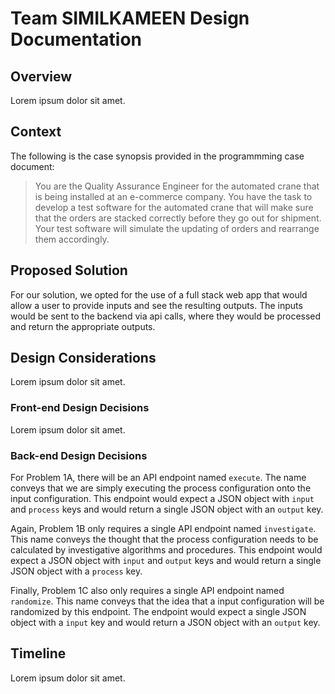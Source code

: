 # Team SIMILKAMEEN Design Documentation

## Overview

Lorem ipsum dolor sit amet.

## Context

The following is the case synopsis provided in the programmming case document:

> You are the Quality Assurance Engineer for the automated crane that is being installed at an e-commerce company. You have the task to develop a test software for the automated crane that will make sure that the orders are stacked correctly before they go out for shipment. Your test software will simulate the updating of orders and rearrange them accordingly.

## Proposed Solution

For our solution, we opted for the use of a full stack web app that would allow a user to provide inputs and see the resulting outputs. The inputs would be sent to the backend via api calls, where they would be processed and return the appropriate outputs.

## Design Considerations

Lorem ipsum dolor sit amet.

### Front-end Design Decisions

Lorem ipsum dolor sit amet.

### Back-end Design Decisions

For Problem 1A, there will be an API endpoint named `execute`. The name conveys that we are simply executing the process configuration onto the input configuration. This endpoint would expect a JSON object with `input` and `process` keys and would return a single JSON object with an `output` key.

Again, Problem 1B only requires a single API endpoint named `investigate`. This name conveys the thought that the process configuration needs to be calculated by investigative algorithms and procedures. This endpoint would expect a JSON object with `input` and `output` keys and would return a single JSON object with a `process` key.

Finally, Problem 1C also only requires a single API endpoint named `randomize`. This name conveys that the idea that a input configuration will be randomized by this endpoint. The endpoint would expect a single JSON object with a `input` key and would return a JSON object with an `output` key.

## Timeline

Lorem ipsum dolor sit amet.

